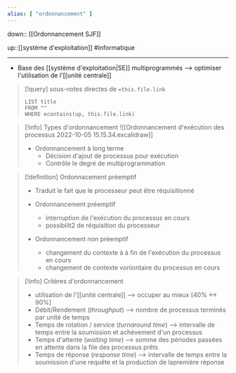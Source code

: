 ```yaml
---
alias: [ "ordonnancement" ]
---
```

down:: [[Ordonnancement SJF]]


up::[[système d'exploitation]]
#informatique 

----

 - Base des [[système d'exploitation|SE]] multiprogrammés --> optimiser l'utilisation de l'[[unité centrale]]

> [!query] sous-notes directes de `=this.file.link`
> ```dataview
> LIST title
> FROM ""
> WHERE econtains(up, this.file.link)
> ```


> [!info] Types d'ordonnancement
> ![[Ordonnancement d'exécution des processus 2022-10-05 15.15.34.excalidraw]]
>  - Ordonnancement à long terme
>      - Décision d'ajout de processus pour exécution
>      - Contrôle le degré de multiprogrammation



> [!definition] Ordonnacement préemptif
>  - Traduit le fait que le processeur peut être réquisitionné
> 
>  - Ordonnancement préemptif 
>      - interruption de l'exécution du processus en cours
>      - possibilit2 de réquisition du processeur
>  - Ordonnancement non préemptif
>      - changement du contexte à à fin de l'exécution du processus en cours
>      - changement de contexte vonlontaire du processus en cours


> [!info] Critères d'ordonnancement 
>   - utilisation de l'[[unité centrale]] --> occuper au mieux [40% <-> 90%]
>   - Débit/Rendement (_throughput_) --> nombre de processus terminés par unité de temps
>   - Temps de rotation / service (_turnaround time_) --> intervalle de temps entre la soumission et achèvement d'un processus 
>   - Temps d'attente (_waiting time_) --> somme des périodes passées en attente dans la file des processus prêts
>   - Temps de réponse (_response time_) --> intervalle de temps entre la soumission d'une requête et la production de lapremière réponse
